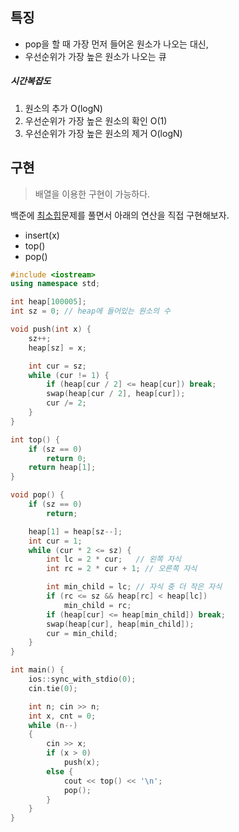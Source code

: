 ## 특징
 - pop을 할 때 가장 먼저 들어온 원소가 나오는 대신, 
 - 우선순위가 가장 높은 원소가 나오는 큐
##### 시간복잡도
1. 원소의 추가 O(logN)
2. 우선순위가 가장 높은 원소의 확인 O(1)
3. 우선순위가 가장 높은 원소의 제거 O(logN)
## 구현 
> 배열을 이용한 구현이 가능하다.

백준에 [최소힙](https://www.acmicpc.net/problem/1927)문제를 풀면서 아래의 연산을 직접 구현해보자.
- insert(x)
- top()
- pop()
```cpp
#include <iostream>
using namespace std;

int heap[100005];
int sz = 0; // heap에 들어있는 원소의 수

void push(int x) {
	sz++;
	heap[sz] = x;

	int cur = sz;
	while (cur != 1) {
		if (heap[cur / 2] <= heap[cur]) break;
		swap(heap[cur / 2], heap[cur]);
		cur /= 2;
	}
}

int top() {
	if (sz == 0)
		return 0;
	return heap[1];
}

void pop() {
	if (sz == 0)
		return;

	heap[1] = heap[sz--];
	int cur = 1;
	while (cur * 2 <= sz) {
		int lc = 2 * cur;	// 왼쪽 자식
		int rc = 2 * cur + 1; // 오른쪽 자식

		int min_child = lc; // 자식 중 더 작은 자식
		if (rc <= sz && heap[rc] < heap[lc])
			min_child = rc;
		if (heap[cur] <= heap[min_child]) break;
		swap(heap[cur], heap[min_child]);
		cur = min_child;
	}
}

int main() {
	ios::sync_with_stdio(0);
	cin.tie(0);

	int n; cin >> n;
	int x, cnt = 0;
	while (n--)
	{
		cin >> x;
		if (x > 0)
			push(x);
		else {
			cout << top() << '\n';
			pop();
		}
	}
}
```
